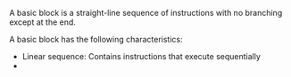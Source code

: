 A basic block is a straight-line sequence of instructions with no branching except at the end. 

A basic block has the following characteristics:
- Linear sequence: Contains instructions that execute sequentially
- 